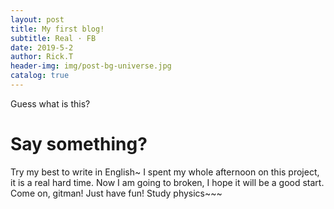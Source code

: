 ```yaml
---
layout: post
title: My first blog!
subtitle: Real · FB
date: 2019-5-2
author: Rick.T
header-img: img/post-bg-universe.jpg
catalog: true
---
```

Guess what is this?

# Say something?

Try my best to write in English~
I spent my whole afternoon on this project, it is a real hard time. Now I am going to broken, I hope it will be a good start.
Come on, gitman!
Just have fun!
Study physics~~~
